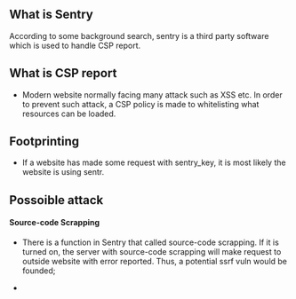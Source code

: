 ## What is Sentry

According to some background search, sentry is a third party software which is used to handle CSP report.

## What is CSP report

- Modern website normally facing many attack such as XSS etc. In order to prevent such attack, a CSP policy is made to whitelisting what resources can be loaded.

## Footprinting

- If a website has made some request with sentry_key, it is most likely the website is using sentr.

## Possoible attack

#### Source-code Scrapping

- There is a function in Sentry that called source-code scrapping. If it is turned on, the server with source-code scrapping will make request to outside website with error reported. Thus, a potential ssrf vuln would be founded;

- 
